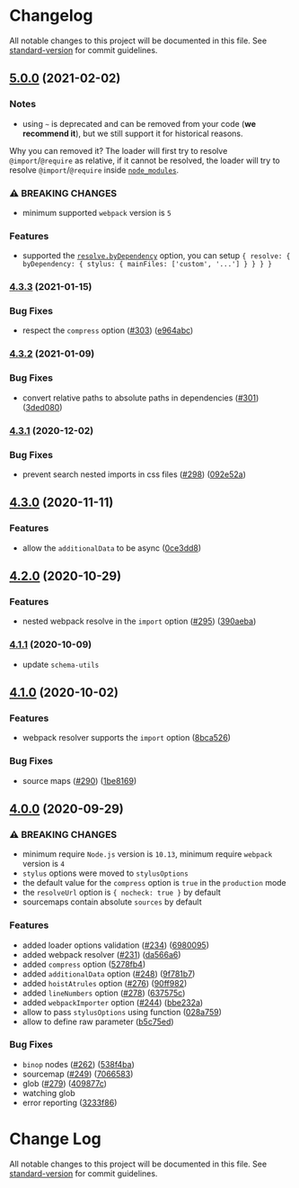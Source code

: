 # Changelog

All notable changes to this project will be documented in this file. See [standard-version](https://github.com/conventional-changelog/standard-version) for commit guidelines.

## [5.0.0](https://github.com/webpack-contrib/stylus-loader/compare/v4.3.3...v5.0.0) (2021-02-02)


### Notes

* using `~` is deprecated and can be removed from your code (**we recommend it**), but we still support it for historical reasons. 

Why you can removed it?
The loader will first try to resolve `@import`/`@require` as relative, if it cannot be resolved, the loader will try to resolve `@import`/`@require` inside [`node_modules`](https://webpack.js.org/configuration/resolve/#resolve-modules).

### ⚠ BREAKING CHANGES

* minimum supported `webpack` version is `5`

### Features

* supported the [`resolve.byDependency`](https://webpack.js.org/configuration/resolve/#resolvebydependency) option, you can setup `{ resolve: { byDependency: { stylus: { mainFiles: ['custom', '...'] } } } }`

### [4.3.3](https://github.com/webpack-contrib/stylus-loader/compare/v4.3.2...v4.3.3) (2021-01-15)


### Bug Fixes

* respect the `compress` option ([#303](https://github.com/webpack-contrib/stylus-loader/issues/303)) ([e964abc](https://github.com/webpack-contrib/stylus-loader/commit/e964abcf18147c1a3894e47cc9e8970379ae33e6))

### [4.3.2](https://github.com/webpack-contrib/stylus-loader/compare/v4.3.1...v4.3.2) (2021-01-09)


### Bug Fixes

* convert relative paths to absolute paths in dependencies ([#301](https://github.com/webpack-contrib/stylus-loader/issues/301)) ([3ded080](https://github.com/webpack-contrib/stylus-loader/commit/3ded080fdc0425c3ebdf41f3204a36bae2eaa02c))

### [4.3.1](https://github.com/webpack-contrib/stylus-loader/compare/v4.3.0...v4.3.1) (2020-12-02)


### Bug Fixes

* prevent search nested imports in css files ([#298](https://github.com/webpack-contrib/stylus-loader/issues/298)) ([092e52a](https://github.com/webpack-contrib/stylus-loader/commit/092e52a5463f7997b3a9545bf636f3bee8fd9dd3))

## [4.3.0](https://github.com/webpack-contrib/stylus-loader/compare/v4.2.0...v4.3.0) (2020-11-11)


### Features

* allow the `additionalData` to be async ([0ce3dd8](https://github.com/webpack-contrib/stylus-loader/commit/0ce3dd83cf0b3135272cc6bdb045663c09288fec))

## [4.2.0](https://github.com/webpack-contrib/stylus-loader/compare/v4.1.1...v4.2.0) (2020-10-29)


### Features

* nested webpack resolve in the `import` option ([#295](https://github.com/webpack-contrib/stylus-loader/issues/295)) ([390aeba](https://github.com/webpack-contrib/stylus-loader/commit/390aeba85ab3f29f86e18f9b94d36c403091e560))

### [4.1.1](https://github.com/webpack-contrib/stylus-loader/compare/v4.1.0...v4.1.1) (2020-10-09)

* update `schema-utils`

## [4.1.0](https://github.com/webpack-contrib/stylus-loader/compare/v4.0.0...v4.1.0) (2020-10-02)


### Features

* webpack resolver supports the `import` option ([8bca526](https://github.com/webpack-contrib/stylus-loader/commit/8bca5262b5b3223108d14f8e10617ae6ca8dd85f))


### Bug Fixes

* source maps ([#290](https://github.com/webpack-contrib/stylus-loader/issues/290)) ([1be8169](https://github.com/webpack-contrib/stylus-loader/commit/1be8169c888d1a8e3531e79ebe1e1ef53d7821e7))

## [4.0.0](https://github.com/webpack-contrib/stylus-loader/compare/v3.0.2...v4.0.0) (2020-09-29)


### ⚠ BREAKING CHANGES

* minimum require `Node.js` version is `10.13`, minimum require `webpack` version is `4`
* `stylus` options were moved to `stylusOptions`
* the default value for the `compress` option is `true` in the `production` mode
* the `resolveUrl` option is `{ nocheck: true }` by default
* sourcemaps contain absolute `sources` by default

### Features

* added loader options validation ([#234](https://github.com/webpack-contrib/stylus-loader/issues/234)) ([6980095](https://github.com/webpack-contrib/stylus-loader/commit/6980095a97819a816fb8418d8252b4ee7779eec8))
* added webpack resolver ([#231](https://github.com/webpack-contrib/stylus-loader/issues/231)) ([da566a6](https://github.com/webpack-contrib/stylus-loader/commit/da566a6da8047c5ffaae8b97f075f896e0152486))
* added `compress` option ([5278fb4](https://github.com/webpack-contrib/stylus-loader/commit/5278fb452a7411078839e83a8b045d516683b412))
* added `additionalData` option ([#248](https://github.com/webpack-contrib/stylus-loader/issues/248)) ([9f781b7](https://github.com/webpack-contrib/stylus-loader/commit/9f781b706ab971abdf99440ee1b5d8157206638f))
* added `hoistAtrules` option ([#276](https://github.com/webpack-contrib/stylus-loader/issues/276)) ([90ff982](https://github.com/webpack-contrib/stylus-loader/commit/90ff9822736943a2c03bdcd0d3a4740cd3811484))
* added `lineNumbers` option ([#278](https://github.com/webpack-contrib/stylus-loader/issues/278)) ([637575c](https://github.com/webpack-contrib/stylus-loader/commit/637575c7a7a8e6889df639fa4d0f0255649823dd))
* added `webpackImporter` option ([#244](https://github.com/webpack-contrib/stylus-loader/issues/244)) ([bbe232a](https://github.com/webpack-contrib/stylus-loader/commit/bbe232ad8d363f0d2cb7e55f85f10bd3cd8886e4))
* allow to pass `stylusOptions` using function ([028a759](https://github.com/webpack-contrib/stylus-loader/commit/028a7595e77b2532ee497df52ab8611de69dfd5f))
* allow to define raw parameter ([b5c75ed](https://github.com/webpack-contrib/stylus-loader/commit/b5c75edab99494cb1d3dfad496e409c2930e8027))

### Bug Fixes

* `binop` nodes ([#262](https://github.com/webpack-contrib/stylus-loader/issues/262)) ([538f4ba](https://github.com/webpack-contrib/stylus-loader/commit/538f4ba8d50a97808f6ea97cfcbe569d0b853f46))
* sourcemap ([#249](https://github.com/webpack-contrib/stylus-loader/issues/249)) ([7066583](https://github.com/webpack-contrib/stylus-loader/commit/7066583250e37547d2e666939537a48c92767924))
* glob ([#279](https://github.com/webpack-contrib/stylus-loader/issues/279)) ([409877c](https://github.com/webpack-contrib/stylus-loader/commit/409877cc5f0ee57d4cc20588b1603539491a7f42))
* watching glob
* error reporting ([3233f86](https://github.com/webpack-contrib/stylus-loader/commit/3233f861d4e935e19fbede34127ca1a4c82997d8))

# Change Log

All notable changes to this project will be documented in this file. See [standard-version](https://github.com/conventional-changelog/standard-version) for commit guidelines.